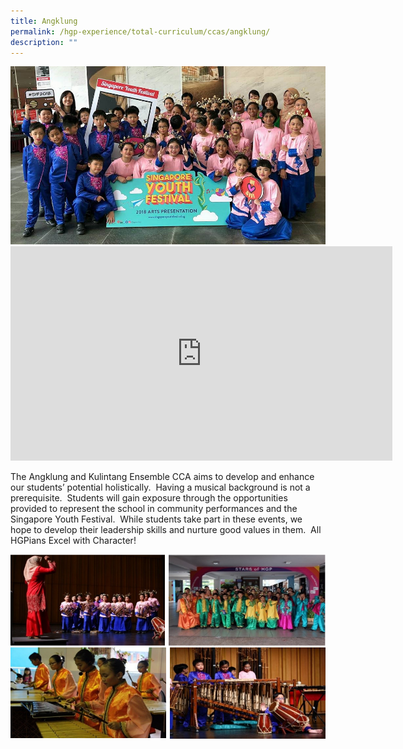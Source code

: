 ```yaml
---
title: Angklung
permalink: /hgp-experience/total-curriculum/ccas/angklung/
description: ""
---
```

<img src="/images/ang1.jpg">
<iframe width="611" height="343" src="https://www.youtube.com/embed/OEsdPJjiDc4" title="Angklung CCA Showcase" frameborder="0" allow="accelerometer; autoplay; clipboard-write; encrypted-media; gyroscope; picture-in-picture" allowfullscreen></iframe>
<p>The Angklung and Kulintang Ensemble CCA aims to develop and enhance our students&rsquo; potential holistically.&nbsp; Having a musical background is not a prerequisite.&nbsp; Students will gain exposure through the opportunities provided to represent the school in community performances and the Singapore Youth Festival.&nbsp; While students take part in these events, we hope to develop their leadership skills and nurture good values in them.&nbsp; All HGPians Excel with Character!</p>
<img src="/images/ang2.png">